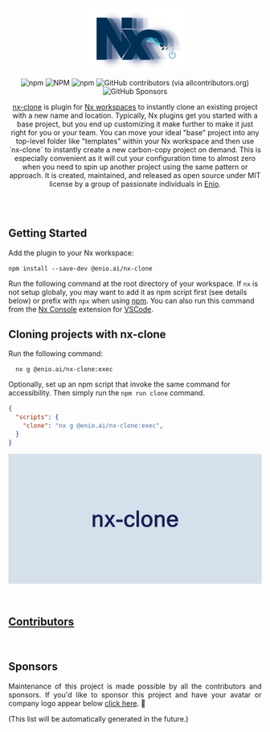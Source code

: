 <br>

<p align="center">
  <img width="197" src="https://github.com/enio-ireland/enio/blob/develop/images/nx-clone.png?raw=true">
</p>

<p align="center">
  <img alt="npm" src="https://img.shields.io/npm/v/@enio.ai/nx-clone?style=flat-square">
  <img alt="NPM" src="https://img.shields.io/npm/l/@enio.ai/nx-clone?style=flat-square">
  <img alt="npm" src="https://img.shields.io/npm/dm/@enio.ai/nx-clone?style=flat-square">
  <img alt="GitHub contributors (via allcontributors.org)" src="https://img.shields.io/github/all-contributors/enio-ireland/enio/develop?color=%23&style=flat-square">
  <img alt="GitHub Sponsors" src="https://img.shields.io/github/sponsors/enio-ireland?style=flat-square">
</p>

<p align="center">
  <a href="https://github.com/enio-ireland/enio/tree/develop/packages/nx-clone">nx-clone</a> is plugin for <a href="https://nx.dev">Nx workspaces</a> to instantly clone an existing project with a new name and location. Typically, Nx plugins get you started with a base project, but you end up customizing it make further to make it just right for you or your team. You can move your ideal "base" project into any top-level folder like "templates" within your Nx workspace and then use `nx-clone` to instantly create a new carbon-copy project on demand. This is especially convenient as it will cut your configuration time to almost zero when you need to spin up another project using the same pattern or approach. It is created, maintained, and released as open source under MIT license by a group of passionate individuals in <a href="https://github.com/enio-ireland/enio">Enio</a>.
</p>

<br>
<br>

## Getting Started

Add the plugin to your Nx workspace:

```shell script
npm install --save-dev @enio.ai/nx-clone
```

Run the following command at the root directory of your workspace. If `nx` is not setup globaly, you may want to add it as npm script first (see details below) or prefix with `npx` when using [npm](https://npmjs.com). You can also run this command from the [Nx Console](https://marketplace.visualstudio.com/items?itemName=nrwl.angular-console) extension for [VSCode](https://code.visualstudio.com).

## Cloning projects with nx-clone

Run the following command:

```shell script
  nx g @enio.ai/nx-clone:exec
```

Optionally, set up an npm script that invoke the same command for accessibility. Then simply run the `npm run clone` command.

```json
{
  "scripts": {
    "clone": "nx g @enio.ai/nx-clone:exec",
  }
}
```

<p align="center">
  <img src="https://github.com/enio-ireland/enio/blob/develop/images/nx-clone-exec-demo.gif?raw=true">
</p>

<br>

## [Contributors](https://github.com/enio-ireland/enio/blob/develop/CONTRIBUTORS.md)

<br>

## Sponsors

<p style="text-align: justify">
  Maintenance of this project is made possible by all the contributors and sponsors. If you'd like to sponsor this project and have your avatar or company logo appear below <a href="https://github.com/sponsors/enio-ireland">click here</a>. 💖
</p>

(This list will be automatically generated in the future.)

